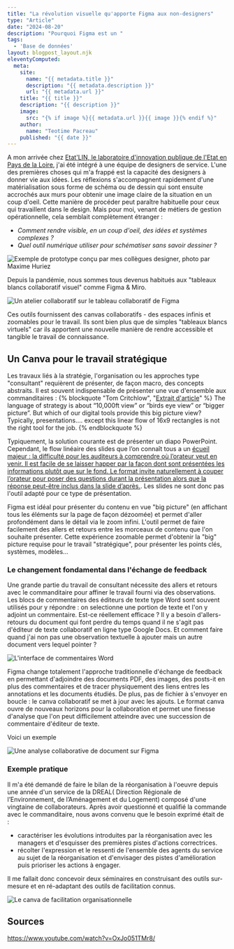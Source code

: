 ```yaml
---
title: "La révolution visuelle qu'apporte Figma aux non-designers"
type: "Article"
date: "2024-08-20"
description: "Pourquoi Figma est un "
tags: 
  - 'Base de données'
layout: blogpost_layout.njk
eleventyComputed:
  meta:
    site:
      name: "{{ metadata.title }}"
      description: "{{ metadata.description }}"
      url: "{{ metadata.url }}"
    title: "{{ title }}"
    description: "{{ description }}"
    image:
      src: "{% if image %}{{ metadata.url }}{{ image }}{% endif %}"
    author:
      name: "Teotime Pacreau"
    published: "{{ date }}"
---
```

A mon arrivée chez [Etat'LIN, le laboratoire d'innovation publique de l'Etat en Pays de la Loire](https://www.modernisation.gouv.fr/laboratoires/etatlin), j'ai été intégré à une équipe de designers de service. L'une des premières choses qui m'a frappé est la capacité des designers à donner vie aux idées. Les réflexions s'accompagnent rapidement d'une matérialisation sous forme de schéma ou de dessin qui sont ensuite accrochés aux murs pour obtenir une image claire de la situation en un coup d'oeil.
Cette manière de procéder peut paraître habituelle pour ceux qui travaillent dans le design. Mais pour moi, venant de métiers de gestion opérationnelle, cela semblait complètement étranger :
- *Comment rendre visible, en un coup d'oeil, des idées et systèmes complexes ?*
- *Quel outil numérique utiliser pour schématiser sans savoir dessiner ?*

![Exemple de prototype conçu par mes collègues designer, photo par Maxime Huriez](/img/prototypage-design.png "Photo de prototypes d'une interface numérique sur des wireframe papier")

Depuis la pandémie, nous sommes tous devenus habitués aux "tableaux blancs collaboratif visuel" comme Figma & Miro.

![Un atelier collaboratif sur le tableau collaboratif de Figma](/img/figjam_collaboratif.png "Capture d'écran d'un atelier collaboratif sur Figjam")

Ces outils fournissent des canvas collaboratifs - des espaces infinis et zoomables pour le travail. Ils sont bien plus que de simples "tableaux blancs virtuels" car ils apportent une nouvelle manière de rendre accessible et tangible le travail de connaissance.
<!-- Les "Travailleurs de la connaissance" (en anglais *Knowledge Workers*) -->

## Un Canva pour le travail stratégique
Les travaux liés à la stratégie, l'organisation ou les approches type "consultant" requièrent de présenter, de façon macro, des concepts abstraits. Il est souvent indispensable de présenter une vue d'ensemble aux commanditaires :
{% blockquote "Tom Critchlow", "[Extrait d'article](https://newsletter.seomba.com/i/33888235/a-canvas-for-strategy-work)" %}
The language of strategy is about “10,000ft view” or “birds eye view” or “bigger picture”. But which of our digital tools provide this big picture view? Typically, presentations…. except this linear flow of 16x9 rectangles is not the right tool for the job.
{% endblockquote %}

Typiquement, la solution courante est de présenter un diapo PowerPoint. Cependant, le flow linéaire des slides que l’on connaît tous a un [écueil majeur : la difficulté pour les auditeurs à comprendre où l’orateur veut en venir. Il est facile de se laisser happer par la façon dont sont présentées les informations plutôt que sur le fond. Le format invite naturellement à couper l’orateur pour poser des questions durant la présentation alors que la réponse peut-être inclus dans la slide d’après.](https://www.teotimepacreau.fr/blog/amazon-memo-6-pages/#:~:text=meetings%20non-n%C3%A9cessaires-,pourquoi%20powerpoint%20n%E2%80%99est%20pas%20efficace%20en%20reunion%20et%20banni%20par%20amazon,-From%3A%20Bezos%2C%20Jeff). Les slides ne sont donc pas l'outil adapté pour ce type de présentation.

Figma est idéal pour présenter du contenu en vue "big picture" (en affichant tous les éléments sur la page de façon dézoomée) et permet d'aller profondément dans le détail via le zoom infini. L'outil permet de faire facilement des allers et retours entre les morceaux de contenu que l'on souhaite présenter. Cette expérience zoomable permet d'obtenir la "big" picture requise pour le travail "stratégique", pour présenter les points clés, systèmes, modèles...

### Le changement fondamental dans l'échange de feedback
Une grande partie du travail de consultant nécessite des allers et retours avec le commanditaire pour affiner le travail fourni via des observations. Les blocs de commentaires des éditeurs de texte type Word sont souvent utilisés pour y répondre : on selectionne une portion de texte et l'on y adjoint un commentaire. Est-ce réellement efficace ? Il y a besoin d'allers-retours du document qui font perdre du temps quand il ne s'agit pas d'éditeur de texte collaboratif en ligne type Google Docs. Et comment faire quand j'ai non pas une observation textuelle à ajouter mais un autre document vers lequel pointer ?

![L'interface de commentaires Word](/img/commentaires_word.png "Capture d'écran de l'interface de commentaires Word")

Figma change totalement l'approche traditionnelle d'échange de feedback en permettant d'adjoindre des documents PDF, des images, des posts-it en plus des commentaires et de tracer physiquement des liens entres les annotations et les documents étudiés. De plus, pas de fichier à s'envoyer en boucle : le canva collaboratif se met à jour avec les ajouts. Le format canva ouvre de nouveaux horizons pour la collaboration et permet une finesse d'analyse que l'on peut difficilement atteindre avec une succession de commentaire d'éditeur de texte.

Voici un exemple

![Une analyse collaborative de document sur Figma](/img/analyse_collaborative_figma.png "Capture d'écran d'une analyse collaborative de document sur Figma : 8 pages de PDF sont annotées et liées à des posts-it, images et documents")

### Exemple pratique
Il m'a été demandé de faire le bilan de la réorganisation à l'oeuvre depuis une année d'un service de la DREAL( Direction Régionale de l’Environnement, de l’Aménagement et du Logement) composé d'une vingtaine de collaborateurs.
Après avoir questionné et qualifié la commande avec le commanditaire, nous avons convenu que le besoin exprimé était de :
- caractériser les évolutions introduites par la réorganisation avec les managers et d'esquisser des premières pistes d'actions correctrices.
- récolter l'expression et le ressenti de l'ensemble des agents du service au sujet de la réorganisation et d'envisager des pistes d'amélioration puis prioriser les actions à engager.

Il me fallait donc concevoir deux séminaires en construisant des outils sur-mesure et en ré-adaptant des outils de facilitation connus.

![Le canva de facilitation organisationnelle](/img/facilitation_organisationnelle.png "Canva de facilitation organisationnelle")

## Sources
<https://www.youtube.com/watch?v=OxJo051TMr8/>

